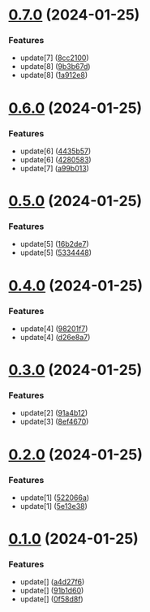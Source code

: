 # [0.7.0](https://github.com/pratikshinde590/sparrow-ap/compare/v0.6.0...v0.7.0) (2024-01-25)


### Features

* update[7] ([8cc2100](https://github.com/pratikshinde590/sparrow-ap/commit/8cc210063a1915a368b1d7670dbc839a7bcf39a5))
* update[8] ([9b3b67d](https://github.com/pratikshinde590/sparrow-ap/commit/9b3b67df139ef3d7f0f4db16cdbe3c4a989a5d0c))
* update[8] ([1a912e8](https://github.com/pratikshinde590/sparrow-ap/commit/1a912e8ee7d142e82f629724245713738f9f5235))

# [0.6.0](https://github.com/pratikshinde590/sparrow-ap/compare/v0.5.0...v0.6.0) (2024-01-25)


### Features

* update[6] ([4435b57](https://github.com/pratikshinde590/sparrow-ap/commit/4435b57444a6c07103b03e059b701bed81de4a8a))
* update[6] ([4280583](https://github.com/pratikshinde590/sparrow-ap/commit/42805833bfae2da31b52ab25d220582fb170c68d))
* update[7] ([a99b013](https://github.com/pratikshinde590/sparrow-ap/commit/a99b013b92dd78876ea02a1eadeebcce8b3422ba))

# [0.5.0](https://github.com/pratikshinde590/sparrow-ap/compare/v0.4.0...v0.5.0) (2024-01-25)


### Features

* update[5] ([16b2de7](https://github.com/pratikshinde590/sparrow-ap/commit/16b2de7e21ea5f89c5301a923f296f067b69ee89))
* update[5] ([5334448](https://github.com/pratikshinde590/sparrow-ap/commit/5334448e64c97a040e39a05b3ad0915130ba340b))

# [0.4.0](https://github.com/pratikshinde590/sparrow-ap/compare/v0.3.0...v0.4.0) (2024-01-25)


### Features

* update[4] ([98201f7](https://github.com/pratikshinde590/sparrow-ap/commit/98201f780ba2159c229d15f018f512f3b3705251))
* update[4] ([d26e8a7](https://github.com/pratikshinde590/sparrow-ap/commit/d26e8a77b4373e1c8d4a1de978aaaf3f918881dc))

# [0.3.0](https://github.com/pratikshinde590/sparrow-ap/compare/v0.2.0...v0.3.0) (2024-01-25)


### Features

* update[2] ([91a4b12](https://github.com/pratikshinde590/sparrow-ap/commit/91a4b12054667937f27e96160c0bf113800704d1))
* update[3] ([8ef4670](https://github.com/pratikshinde590/sparrow-ap/commit/8ef46706c5e30e696784438dc8d576cda0a4b34a))

# [0.2.0](https://github.com/pratikshinde590/sparrow-ap/compare/v0.1.0...v0.2.0) (2024-01-25)


### Features

* update[1] ([522066a](https://github.com/pratikshinde590/sparrow-ap/commit/522066a0eb6be87655ba3c8a4e5349792175b1d7))
* update[1] ([5e13e38](https://github.com/pratikshinde590/sparrow-ap/commit/5e13e384fe1d10f2de3476f7a3d4762310f57342))

# [0.1.0](https://github.com/pratikshinde590/sparrow-ap/compare/v0.0.17...v0.1.0) (2024-01-25)


### Features

* update[] ([a4d27f6](https://github.com/pratikshinde590/sparrow-ap/commit/a4d27f6cb0fb8039ab81fb3dcc4d363396346e3d))
* update[] ([91b1d60](https://github.com/pratikshinde590/sparrow-ap/commit/91b1d608fa9517cb42feeecb98464269d43fade9))
* update[] ([0f58d8f](https://github.com/pratikshinde590/sparrow-ap/commit/0f58d8f42f126cc31fe85ec6383bc68ff9532194))
